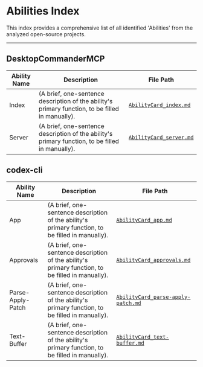 # Abilities Index

This index provides a comprehensive list of all identified 'Abilities' from the analyzed open-source projects.

---

## DesktopCommanderMCP

| Ability Name | Description | File Path |
|--------------|-------------|-----------|
| Index | (A brief, one-sentence description of the ability's primary function, to be filled in manually). | [`AbilityCard_index.md`](output\ability_cards\AbilityCard_index.md) |
| Server | (A brief, one-sentence description of the ability's primary function, to be filled in manually). | [`AbilityCard_server.md`](output\ability_cards\AbilityCard_server.md) |

## codex-cli

| Ability Name | Description | File Path |
|--------------|-------------|-----------|
| App | (A brief, one-sentence description of the ability's primary function, to be filled in manually). | [`AbilityCard_app.md`](output\ability_cards\AbilityCard_app.md) |
| Approvals | (A brief, one-sentence description of the ability's primary function, to be filled in manually). | [`AbilityCard_approvals.md`](output\ability_cards\AbilityCard_approvals.md) |
| Parse-Apply-Patch | (A brief, one-sentence description of the ability's primary function, to be filled in manually). | [`AbilityCard_parse-apply-patch.md`](output\ability_cards\AbilityCard_parse-apply-patch.md) |
| Text-Buffer | (A brief, one-sentence description of the ability's primary function, to be filled in manually). | [`AbilityCard_text-buffer.md`](output\ability_cards\AbilityCard_text-buffer.md) |

